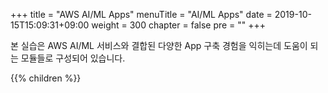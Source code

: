 +++
title = "AWS AI/ML Apps"
menuTitle = "AI/ML Apps"
date = 2019-10-15T15:09:31+09:00
weight = 300
chapter = false
pre = "<b></b>"
+++

본 실습은 AWS AI/ML 서비스와 결합된 다양한 App 구축 경험을 익히는데 도움이 되는 모듈들로 구성되어 있습니다. 

{{% children  %}}